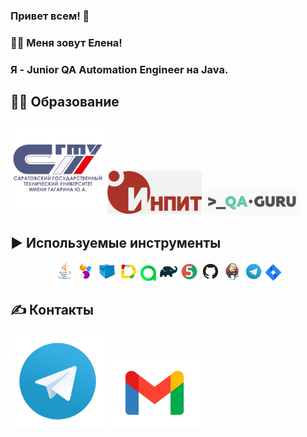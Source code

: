 ### Привет всем! 👋
### :woman_technologist: Меня зовут Елена! 
### Я - Junior QA Automation Engineer на Java.
## :woman_student: Образование
<p align="center">

<a href="https://www.sstu.ru/"><img width="30%" title="Sstu" src="media/logo/sstu.png"></a>
<a href="https://inpit.sstu.ru/home.php"><img width="30%" title="INPIT" src="media/logo/inpit.png"></a>
<a href="https://qa.guru/"><img width="30%" title="INPIT" src="media/logo/qaguru.png"></a>
## :arrow_forward: Используемые инструменты
<p align="center">
<a href="https://www.java.com/"><img width="6%" title="Java" src="media/logo/Java.svg"></a>
<a href="https://selenide.org/"><img width="6%" title="Selenide" src="media/logo/Selenide.svg"></a>
<a href="https://aerokube.com/selenoid/"><img width="6%" title="Selenoid" src="media/logo/Selenoid.svg"></a>
<a href="https://github.com/allure-framework/allure2"><img width="6%" title="Allure Report" src="media/logo/Allure_Report.svg"></a>
<a href="https://qameta.io/"><img width="5%" title="Allure TestOps" src="media/logo/AllureTestOps.svg"></a>
<a href="https://gradle.org/"><img width="6%" title="Gradle" src="media/logo/Gradle.svg"></a>
<a href="https://junit.org/junit5/"><img width="6%" title="JUnit5" src="media/logo/JUnit5.svg"></a>
<a href="https://github.com/"><img width="6%" title="GitHub" src="media/logo/GitHub.svg"></a>
<a href="https://www.jenkins.io/"><img width="6%" title="Jenkins" src="media/logo/Jenkins.svg"></a>
<a href="https://web.telegram.org/a/"><img width="6%" title="Telegram" src="media/logo/Telegram.svg"></a>
<a href="https://www.atlassian.com/ru/software/jira/"><img width="5%" title="Jira" src="media/logo/Jira.svg"></a>
</p>

## :writing_hand: Контакты 
<a href="@ElenaMalysheva98/a/"><img width="30%" title="Telegram" src="media/logo/Telegram.svg"></a>
<a href="malto:malyseva630@gmail.com /a/"><img width="30%" title="Telegram" src="media/logo/gmail-new-icon5198.jpg"></a>